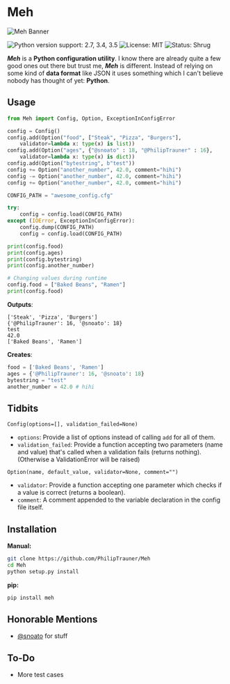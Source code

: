 # Meh

![Meh Banner](http://content.philip-trauner.me/meh.png)

![Python version support: 2.7, 3.4, 3.5](https://img.shields.io/badge/python-2.7%2C%203.4%2C%203.5-blue.svg)
![License: MIT](https://img.shields.io/badge/license-MIT-blue.svg)
![Status: Shrug](https://img.shields.io/badge/status-%C2%AF%5C__(%E3%83%84)__%2F%C2%AF-green.svg)

***Meh*** is a **Python configuration utility**. I know there are already quite a few good ones out there but trust me, ***Meh*** is different.
Instead of relying on some kind of **data format** like JSON it uses something which I can't believe nobody has thought of yet: **Python**.


## Usage
```python
from Meh import Config, Option, ExceptionInConfigError

config = Config()
config.add(Option("food", ["Steak", "Pizza", "Burgers"],
	validator=lambda x: type(x) is list))
config.add(Option("ages", {"@snoato" : 18, "@PhilipTrauner" : 16},
	validator=lambda x: type(x) is dict))
config.add(Option("bytestring", b"test"))
config += Option("another_number", 42.0, comment="hihi")
config -= Option("another_number", 42.0, comment="hihi")
config += Option("another_number", 42.0, comment="hihi")

CONFIG_PATH = "awesome_config.cfg"

try:
	config = config.load(CONFIG_PATH)
except (IOError, ExceptionInConfigError):
	config.dump(CONFIG_PATH)
	config = config.load(CONFIG_PATH)

print(config.food)
print(config.ages)
print(config.bytestring)
print(config.another_number)

# Changing values during runtime
config.food = ["Baked Beans", "Ramen"]
print(config.food)
```
**Outputs**:

```
['Steak', 'Pizza', 'Burgers']
{'@PhilipTrauner': 16, '@snoato': 18}
test
42.0
['Baked Beans', 'Ramen']
```
**Creates**:

```python
food = ['Baked Beans', 'Ramen']
ages = {'@PhilipTrauner': 16, '@snoato': 18}
bytestring = "test"
another_number = 42.0 # hihi
```


## Tidbits
`Config(options=[], validation_failed=None)`

* `options`: Provide a list of options instead of calling `add` for all of them.
* `validation_failed`: Provide a function accepting two parameters (name and value) that's called when a validation fails (returns nothing). (Otherwise a ValidationError will be raised)

`Option(name, default_value, validator=None, comment="")`

* `validator`: Provide a function accepting one parameter which checks if a value is correct (returns a boolean).
* `comment`: A comment appended to the variable declaration in the config file itself.

## Installation
**Manual:**
```bash
git clone https://github.com/PhilipTrauner/Meh
cd Meh
python setup.py install
```

**pip:**
```bash
pip install meh
```

## Honorable Mentions
* [@snoato](https://github.com/snoato) for stuff

## To-Do
* More test cases
